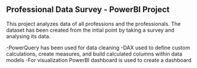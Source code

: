 ## Professional Data Survey - PowerBI Project
This project analyzes data of all professions and the professionals. The dataset has been created from the intial point by taking a survey and analysing its data.

-PowerQuery has been used for data cleaning 
-DAX used to define custom calculations, create measures, and build calculated columns within data models
-For visualization PowerBI dashboard is used to create a dashboard

